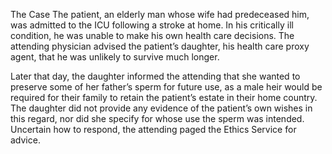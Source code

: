 The Case
The patient, an elderly man whose wife had predeceased him, was admitted to the ICU following a stroke at home. In his critically ill condition, he was unable to make his own health care decisions. The attending physician advised the patient’s daughter, his health care proxy agent, that he was unlikely to survive much longer.

Later that day, the daughter informed the attending that she wanted to preserve some of her father’s sperm for future use, as a male heir would be required for their family to retain the patient’s estate in their home country. The daughter did not provide any evidence of the patient’s own wishes in this regard, nor did she specify for whose use the sperm was intended. Uncertain how to respond, the attending paged the Ethics Service for advice.